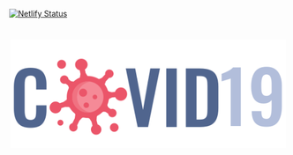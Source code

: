 [![Netlify Status](https://api.netlify.com/api/v1/badges/799c5114-1e6f-40cc-9c32-43ad6f399b0e/deploy-status)](https://app.netlify.com/sites/desafio-covid19/deploys)

<h1 align="center">
<img src="assets/images/logo_covid19.svg" width="500">
</h1>


